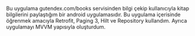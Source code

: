     
Bu uygulama gutendex.com/books servisinden bilgi çekip kullanıcıyla kitap bilgilerini paylaştığım bir android uygulamasıdır. Bu uygulama içerisinde öğrenmek amacıyla Retrofit, Paging 3, Hilt ve Repository kullandım. Ayrıca uygulamayı MVVM yapısıyla oluşturdum.
